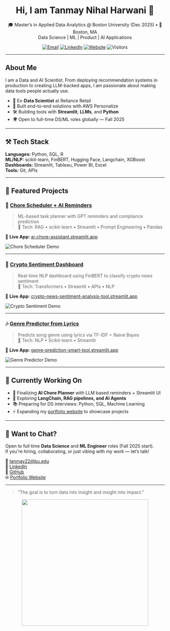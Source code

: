 <!-- Profile README for Tanmay Harwani (github.com/Tanmay-Harwani) -->

<h1 align="center">Hi, I am Tanmay Nihal Harwani 👋</h1>

<p align="center">
  🎓 Master’s in Applied Data Analytics @ Boston University (Dec 2025) • 📍 Boston, MA  
  <br/>
  Data Science | ML | Product | AI Applications
</p>

<p align="center">
  <a href="mailto:tanmay22@bu.edu"><img alt="Email" src="https://img.shields.io/badge/Email-tanmay22@bu.edu-0078D4?style=flat-square&logo=gmail&logoColor=white"></a>
  <a href="https://www.linkedin.com/in/tanmay-harwani/"><img alt="LinkedIn" src="https://img.shields.io/badge/LinkedIn-Profile-0078D4?style=flat-square&logo=linkedin&logoColor=white"></a>
  <a href="https://portfolio-tanmay.lovable.app/"><img alt="Website" src="https://img.shields.io/badge/Portfolio-0078D4?style=flat-square&logo=vercel&logoColor=white"></a>
  <img alt="Visitors" src="https://komarev.com/ghpvc/?username=Tanmay-Harwani&label=Profile+Views&color=0078D4&style=flat-square" />
</p>

---

##  About Me  

I am a Data and AI Scientist. From deploying recommendation systems in production to creating LLM-backed apps, I am passionate about making data tools people actually use.

- 🚀 Ex-**Data Scientist** at Reliance Retail  
- 💬 Built end-to-end solutions with AWS Personalize
- 🛠️ Building tools with **Streamlit**, **LLMs**, and **Python**  
- 🌍 Open to full-time DS/ML roles globally — Fall 2025  

---

## ⚒️ Tech Stack  

**Languages:** Python, SQL, R  
**ML/NLP:** scikit-learn, FinBERT, Hugging Face, Langchain, XGBoost  
**Dashboards:** Streamlit, Tableau, Power BI, Excel  
**Tools:** Git, APIs

---

## 🚀 Featured Projects  

### 🧹 [Chore Scheduler + AI Reminders](https://github.com/Tanmay-Harwani/AI-Chore-Assistant)  
> ML-based task planner with GPT reminders and compliance prediction  
📍 Tech: RAG • scikit-learn • Streamlit • Prompt Engineering • Pandas  

🔗 **Live App:** [ai-chore-assistant.streamlit.app](https://ai-chore-assistant.streamlit.app/)  

![Chore Scheduler Demo](https://github.com/Tanmay-Harwani/chore-scheduler/assets/demo.gif)  

---

### 🧠 [Crypto Sentiment Dashboard](https://github.com/Tanmay-Harwani/crypto-dashboard)  
> Real-time NLP dashboard using FinBERT to classify crypto news sentiment  
📍 Tech: Transformers • Streamlit • APIs • NLP  

🔗 **Live App:** [crypto-news-sentiment-analysis-tool.streamlit.app](https://crypto-news-sentiment-analysis-tool.streamlit.app/)  

![Crypto Sentiment Demo](https://github.com/Tanmay-Harwani/crypto-dashboard/assets/demo.gif)  

---

### 🎶 [Genre Predictor from Lyrics](https://github.com/Tanmay-Harwani/genre-predictor)  
> Predicts song genre using lyrics via TF-IDF + Naive Bayes  
📍 Tech: NLP • Scikit-learn • Streamlit  

🔗 **Live App:** [genre-prediction-smart-tool.streamlit.app](https://genre-prediction-smart-tool.streamlit.app/)  

![Genre Predictor Demo](https://github.com/Tanmay-Harwani/genre-predictor/assets/demo.gif)  

---

## 🔄 Currently Working On  

- 🔨 Finalizing **AI Chore Planner** with LLM based reminders + Streamlit UI  
- 💬 Exploring **LangChain, RAG pipelines, and AI Agents**  
- 📚 Preparing for DS interviews: Python, SQL, Machine Learning  
- ⚡ Expanding my [portfolio website](https://portfolio-tanmay.lovable.app/) to showcase projects  

---

## 🤝 Want to Chat?  

Open to full time **Data Science** and **ML Engineer** roles (Fall 2025 start).  
If you're hiring, collaborating, or just vibing with my work — let’s talk!  

📧 [tanmay22@bu.edu](mailto:tanmay22@bu.edu)  
🔗 [LinkedIn](https://www.linkedin.com/in/tanmay-harwani/)  
🐙 [GitHub](https://github.com/Tanmay-Harwani)  
🌐 [Portfolio Website](https://portfolio-tanmay.lovable.app/)  

---

> “The goal is to turn data into insight and insight into impact.”  

<p align="center">
  <img src="https://media.giphy.com/media/qgQUggAC3Pfv687qPC/giphy.gif" width="400" />
</p>
